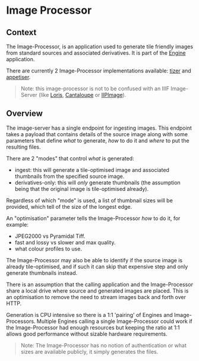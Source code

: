 # Image Processor

## Context

The Image-Processor, is an application used to generate tile friendly images from standard sources and associated derivatives. It is part of the [Engine](006-Engine-Image.md) application.

There are currently 2 Image-Processor implementations available: [tizer](https://github.com/tomcrane/jp2iser) and [appetiser](https://github.com/digirati-co-uk/appetiser).

> Note: this image-processor is not to be confused with an IIIF Image-Server (like [Loris](https://github.com/loris-imageserver/loris), [Cantaloupe](https://cantaloupe-project.github.io/) or [IIPImage](https://github.com/ruven/iipsrv)).

## Overview

The image-server has a single endpoint for ingesting images. This endpoint takes a payload that contains details of the source image  along with some parameters that define _what_ to generate, _how_ to do it and _where_ to put the resulting files.

There are 2 "modes" that control _what_ is generated:

* ingest: this will generate a tile-optimised image and associated thumbnails from the specified source image.
* derivatives-only: this will _only_ generate thumbnails (the assumption being that the original image is tile-optimised already).

Regardless of which "mode" is used, a list of thumbnail sizes will be provided, which tell of the size of the longest edge.

An "optimisation" parameter tells the Image-Processor _how_ to do it, for example:

* JPEG2000 vs Pyramidal Tiff.
* fast and lossy vs slower and max quality.
* what colour profiles to use.

The Image-Processor may also be able to identify if the source image is already tile-optimised, and if such it can skip that expensive step and only generate thumbnails instead.

There is an assumption that the calling application and the Image-Processor share a local drive where source and generated images are placed. This is an optimisation to remove the need to stream images back and forth over HTTP.

Generation is CPU intensive so there is a 1:1 'pairing' of Engines and Image-Processors. Multiple Engines calling a single Image-Processor could work if the Image-Processor had enough resources but keeping the ratio at 1:1 allows good performance without sizable hardware requirements.

> Note: The Image-Processor has no notion of authentication or what sizes are available publicly, it simply generates the files.